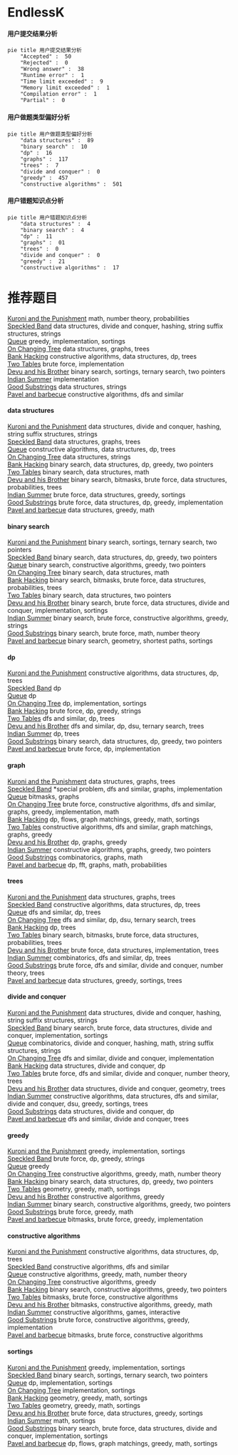 # EndlessK
<!-- tabs:start -->
#### **用户提交结果分析**

```mermaid
pie title 用户提交结果分析
    "Accepted" :  50
    "Rejected" :  0
    "Wrong answer" :  38
    "Runtime error" :  1
    "Time limit exceeded" :  9
    "Memory limit exceeded" :  1
    "Compilation error" :  1
    "Partial" :  0
```
#### **用户做题类型偏好分析**

```mermaid
pie title 用户做题类型偏好分析
    "data structures" :  89
    "binary search" :  10
    "dp" :  16
    "graphs" :  117
    "trees" :  7
    "divide and conquer" :  0
    "greedy" :  457
    "constructive algorithms" :  501
```
#### **用户错题知识点分析**

```mermaid
pie title 用户错题知识点分析
    "data structures" :  4
    "binary search" :  4
    "dp" :  11
    "graphs" :  01
    "trees" :  0
    "divide and conquer" :  0
    "greedy" :  21
    "constructive algorithms" :  17
```
<!-- tabs:end -->
# 推荐题目
[Kuroni and the Punishment](http://codeforces.com/problemset/problem/1305/F)		math,
                        number theory,
                        probabilities		  
[Speckled Band](http://codeforces.com/problemset/problem/1043/G)		data structures,
                        divide and conquer,
                        hashing,
                        string suffix structures,
                        strings		  
[Queue](http://codeforces.com/problemset/problem/545/D)		greedy,
                        implementation,
                        sortings		  
[On Changing Tree](http://codeforces.com/problemset/problem/396/C)		data structures,
                        graphs,
                        trees		  
[Bank Hacking](http://codeforces.com/problemset/problem/796/C)		constructive algorithms,
                        data structures,
                        dp,
                        trees		  
[Two Tables](http://codeforces.com/problemset/problem/228/B)		brute force,
                        implementation		  
[Devu and his Brother](http://codeforces.com/problemset/problem/439/D)		binary search,
                        sortings,
                        ternary search,
                        two pointers		  
[Indian Summer](http://codeforces.com/problemset/problem/44/A)		implementation		  
[Good Substrings](http://codeforces.com/problemset/problem/271/D)		data structures,
                        strings		  
[Pavel and barbecue](http://codeforces.com/problemset/problem/756/A)		constructive algorithms,
                        dfs and similar		  
<!-- tabs:start -->
#### **data structures**
[Kuroni and the Punishment](http://codeforces.com/problemset/problem/1043/G)		data structures,
                        divide and conquer,
                        hashing,
                        string suffix structures,
                        strings		  
[Speckled Band](http://codeforces.com/problemset/problem/396/C)		data structures,
                        graphs,
                        trees		  
[Queue](http://codeforces.com/problemset/problem/796/C)		constructive algorithms,
                        data structures,
                        dp,
                        trees		  
[On Changing Tree](http://codeforces.com/problemset/problem/271/D)		data structures,
                        strings		  
[Bank Hacking](http://codeforces.com/problemset/problem/1492/C)		binary search,
                        data structures,
                        dp,
                        greedy,
                        two pointers		  
[Two Tables](http://codeforces.com/problemset/problem/1490/G)		binary search,
                        data structures,
                        math		  
[Devu and his Brother](http://codeforces.com/problemset/problem/1479/D)		binary search,
                        bitmasks,
                        brute force,
                        data structures,
                        probabilities,
                        trees		  
[Indian Summer](http://codeforces.com/problemset/problem/1497/A)		brute force,
                        data structures,
                        greedy,
                        sortings		  
[Good Substrings](http://codeforces.com/problemset/problem/1491/C)		brute force,
                        data structures,
                        dp,
                        greedy,
                        implementation		  
[Pavel and barbecue](http://codeforces.com/problemset/problem/1492/B)		data structures,
                        greedy,
                        math		  
#### **binary search**
[Kuroni and the Punishment](http://codeforces.com/problemset/problem/439/D)		binary search,
                        sortings,
                        ternary search,
                        two pointers		  
[Speckled Band](http://codeforces.com/problemset/problem/1492/C)		binary search,
                        data structures,
                        dp,
                        greedy,
                        two pointers		  
[Queue](http://codeforces.com/problemset/problem/1463/D)		binary search,
                        constructive algorithms,
                        greedy,
                        two pointers		  
[On Changing Tree](http://codeforces.com/problemset/problem/1490/G)		binary search,
                        data structures,
                        math		  
[Bank Hacking](http://codeforces.com/problemset/problem/1479/D)		binary search,
                        bitmasks,
                        brute force,
                        data structures,
                        probabilities,
                        trees		  
[Two Tables](http://codeforces.com/problemset/problem/1436/E)		binary search,
                        data structures,
                        two pointers		  
[Devu and his Brother](http://codeforces.com/problemset/problem/1461/D)		binary search,
                        brute force,
                        data structures,
                        divide and conquer,
                        implementation,
                        sortings		  
[Indian Summer](http://codeforces.com/problemset/problem/1493/C)		binary search,
                        brute force,
                        constructive algorithms,
                        greedy,
                        strings		  
[Good Substrings](http://codeforces.com/problemset/problem/1487/D)		binary search,
                        brute force,
                        math,
                        number theory		  
[Pavel and barbecue](http://codeforces.com/problemset/problem/1486/B)		binary search,
                        geometry,
                        shortest paths,
                        sortings		  
#### **dp**
[Kuroni and the Punishment](http://codeforces.com/problemset/problem/796/C)		constructive algorithms,
                        data structures,
                        dp,
                        trees		  
[Speckled Band](http://codeforces.com/problemset/problem/132/C)		dp		  
[Queue](https://codeforces.com/contest/1013/problem/E)		dp		  
[On Changing Tree](http://codeforces.com/problemset/problem/1176/F)		dp,
                        implementation,
                        sortings		  
[Bank Hacking](http://codeforces.com/problemset/problem/766/C)		brute force,
                        dp,
                        greedy,
                        strings		  
[Two Tables](http://codeforces.com/problemset/problem/1092/F)		dfs and similar,
                        dp,
                        trees		  
[Devu and his Brother](http://codeforces.com/problemset/problem/455/C)		dfs and similar,
                        dp,
                        dsu,
                        ternary search,
                        trees		  
[Indian Summer](http://codeforces.com/problemset/problem/1276/D)		dp,
                        trees		  
[Good Substrings](http://codeforces.com/problemset/problem/1492/C)		binary search,
                        data structures,
                        dp,
                        greedy,
                        two pointers		  
[Pavel and barbecue](https://codeforces.com/contest/1457/problem/C)		brute force,
                        dp,
                        implementation		  
#### **graph**
[Kuroni and the Punishment](http://codeforces.com/problemset/problem/396/C)		data structures,
                        graphs,
                        trees		  
[Speckled Band](http://codeforces.com/problemset/problem/770/C)		*special problem,
                        dfs and similar,
                        graphs,
                        implementation		  
[Queue](http://codeforces.com/problemset/problem/718/E)		bitmasks,
                        graphs		  
[On Changing Tree](http://codeforces.com/problemset/problem/1487/C)		brute force,
                        constructive algorithms,
                        dfs and similar,
                        graphs,
                        greedy,
                        implementation,
                        math		  
[Bank Hacking](http://codeforces.com/problemset/problem/1437/C)		dp,
                        flows,
                        graph matchings,
                        greedy,
                        math,
                        sortings		  
[Two Tables](http://codeforces.com/problemset/problem/1470/D)		constructive algorithms,
                        dfs and similar,
                        graph matchings,
                        graphs,
                        greedy		  
[Devu and his Brother](http://codeforces.com/problemset/problem/1476/C)		dp,
                        graphs,
                        greedy		  
[Indian Summer](http://codeforces.com/problemset/problem/1304/D)		constructive algorithms,
                        graphs,
                        greedy,
                        two pointers		  
[Good Substrings](http://codeforces.com/problemset/problem/1475/C)		combinatorics,
                        graphs,
                        math		  
[Pavel and barbecue](http://codeforces.com/problemset/problem/553/E)		dp,
                        fft,
                        graphs,
                        math,
                        probabilities		  
#### **trees**
[Kuroni and the Punishment](http://codeforces.com/problemset/problem/396/C)		data structures,
                        graphs,
                        trees		  
[Speckled Band](http://codeforces.com/problemset/problem/796/C)		constructive algorithms,
                        data structures,
                        dp,
                        trees		  
[Queue](http://codeforces.com/problemset/problem/1092/F)		dfs and similar,
                        dp,
                        trees		  
[On Changing Tree](http://codeforces.com/problemset/problem/455/C)		dfs and similar,
                        dp,
                        dsu,
                        ternary search,
                        trees		  
[Bank Hacking](http://codeforces.com/problemset/problem/1276/D)		dp,
                        trees		  
[Two Tables](http://codeforces.com/problemset/problem/1479/D)		binary search,
                        bitmasks,
                        brute force,
                        data structures,
                        probabilities,
                        trees		  
[Devu and his Brother](http://codeforces.com/problemset/problem/1511/C)		brute force,
                        data structures,
                        implementation,
                        trees		  
[Indian Summer](http://codeforces.com/problemset/problem/1499/F)		combinatorics,
                        dfs and similar,
                        dp,
                        trees		  
[Good Substrings](http://codeforces.com/problemset/problem/1491/E)		brute force,
                        dfs and similar,
                        divide and conquer,
                        number theory,
                        trees		  
[Pavel and barbecue](http://codeforces.com/problemset/problem/1466/D)		data structures,
                        greedy,
                        sortings,
                        trees		  
#### **divide and conquer**
[Kuroni and the Punishment](http://codeforces.com/problemset/problem/1043/G)		data structures,
                        divide and conquer,
                        hashing,
                        string suffix structures,
                        strings		  
[Speckled Band](http://codeforces.com/problemset/problem/1461/D)		binary search,
                        brute force,
                        data structures,
                        divide and conquer,
                        implementation,
                        sortings		  
[Queue](http://codeforces.com/problemset/problem/1466/G)		combinatorics,
                        divide and conquer,
                        hashing,
                        math,
                        string suffix structures,
                        strings		  
[On Changing Tree](http://codeforces.com/problemset/problem/1490/D)		dfs and similar,
                        divide and conquer,
                        implementation		  
[Bank Hacking](https://codeforces.com/contest/1483/problem/C)		data structures,
                        divide and conquer,
                        dp		  
[Two Tables](http://codeforces.com/problemset/problem/1491/E)		brute force,
                        dfs and similar,
                        divide and conquer,
                        number theory,
                        trees		  
[Devu and his Brother](http://codeforces.com/problemset/problem/1303/G)		data structures,
                        divide and conquer,
                        geometry,
                        trees		  
[Indian Summer](http://codeforces.com/problemset/problem/1494/D)		constructive algorithms,
                        data structures,
                        dfs and similar,
                        divide and conquer,
                        dsu,
                        greedy,
                        sortings,
                        trees		  
[Good Substrings](http://codeforces.com/problemset/problem/1482/E)		data structures,
                        divide and conquer,
                        dp		  
[Pavel and barbecue](http://codeforces.com/problemset/problem/566/C)		dfs and similar,
                        divide and conquer,
                        trees		  
#### **greedy**
[Kuroni and the Punishment](http://codeforces.com/problemset/problem/545/D)		greedy,
                        implementation,
                        sortings		  
[Speckled Band](http://codeforces.com/problemset/problem/766/C)		brute force,
                        dp,
                        greedy,
                        strings		  
[Queue](https://codeforces.com/contest/588/problem/C)		greedy		  
[On Changing Tree](http://codeforces.com/problemset/problem/1178/D)		constructive algorithms,
                        greedy,
                        math,
                        number theory		  
[Bank Hacking](http://codeforces.com/problemset/problem/1492/C)		binary search,
                        data structures,
                        dp,
                        greedy,
                        two pointers		  
[Two Tables](https://codeforces.com/contest/1496/problem/C)		geometry,
                        greedy,
                        math,
                        sortings		  
[Devu and his Brother](http://codeforces.com/problemset/problem/1493/A)		constructive algorithms,
                        greedy		  
[Indian Summer](http://codeforces.com/problemset/problem/1463/D)		binary search,
                        constructive algorithms,
                        greedy,
                        two pointers		  
[Good Substrings](http://codeforces.com/problemset/problem/1462/C)		brute force,
                        greedy,
                        math		  
[Pavel and barbecue](http://codeforces.com/problemset/problem/1494/B)		bitmasks,
                        brute force,
                        greedy,
                        implementation		  
#### **constructive algorithms**
[Kuroni and the Punishment](http://codeforces.com/problemset/problem/796/C)		constructive algorithms,
                        data structures,
                        dp,
                        trees		  
[Speckled Band](http://codeforces.com/problemset/problem/756/A)		constructive algorithms,
                        dfs and similar		  
[Queue](http://codeforces.com/problemset/problem/1178/D)		constructive algorithms,
                        greedy,
                        math,
                        number theory		  
[On Changing Tree](http://codeforces.com/problemset/problem/1493/A)		constructive algorithms,
                        greedy		  
[Bank Hacking](http://codeforces.com/problemset/problem/1463/D)		binary search,
                        constructive algorithms,
                        greedy,
                        two pointers		  
[Two Tables](https://codeforces.com/contest/1456/problem/B)		bitmasks,
                        brute force,
                        constructive algorithms		  
[Devu and his Brother](http://codeforces.com/problemset/problem/1492/D)		bitmasks,
                        constructive algorithms,
                        greedy,
                        math		  
[Indian Summer](https://codeforces.com/contest/1504/problem/D)		constructive algorithms,
                        games,
                        interactive		  
[Good Substrings](https://codeforces.com/contest/1483/problem/A)		brute force,
                        constructive algorithms,
                        greedy,
                        implementation		  
[Pavel and barbecue](https://codeforces.com/contest/1457/problem/D)		bitmasks,
                        brute force,
                        constructive algorithms		  
#### **sortings**
[Kuroni and the Punishment](http://codeforces.com/problemset/problem/545/D)		greedy,
                        implementation,
                        sortings		  
[Speckled Band](http://codeforces.com/problemset/problem/439/D)		binary search,
                        sortings,
                        ternary search,
                        two pointers		  
[Queue](http://codeforces.com/problemset/problem/1176/F)		dp,
                        implementation,
                        sortings		  
[On Changing Tree](http://codeforces.com/problemset/problem/811/B)		implementation,
                        sortings		  
[Bank Hacking](https://codeforces.com/contest/1496/problem/C)		geometry,
                        greedy,
                        math,
                        sortings		  
[Two Tables](http://codeforces.com/problemset/problem/1495/A)		geometry,
                        greedy,
                        math,
                        sortings		  
[Devu and his Brother](http://codeforces.com/problemset/problem/1497/A)		brute force,
                        data structures,
                        greedy,
                        sortings		  
[Indian Summer](http://codeforces.com/problemset/problem/1427/A)		math,
                        sortings		  
[Good Substrings](http://codeforces.com/problemset/problem/1461/D)		binary search,
                        brute force,
                        data structures,
                        divide and conquer,
                        implementation,
                        sortings		  
[Pavel and barbecue](http://codeforces.com/problemset/problem/1437/C)		dp,
                        flows,
                        graph matchings,
                        greedy,
                        math,
                        sortings		  
<!-- tabs:end -->
